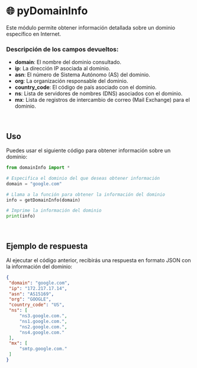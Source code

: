 # 🌐 pyDomainInfo

Este módulo permite obtener información detallada sobre un dominio específico en Internet.

### Descripción de los campos devueltos:
- **domain**: El nombre del dominio consultado.
- **ip**: La dirección IP asociada al dominio.
- **asn**: El número de Sistema Autónomo (AS) del dominio.
- **org**: La organización responsable del dominio.
- **country_code**: El código de país asociado con el dominio.
- **ns**: Lista de servidores de nombres (DNS) asociados con el dominio.
- **mx**: Lista de registros de intercambio de correo (Mail Exchange) para el dominio.

<br>

## Uso

Puedes usar el siguiente código para obtener información sobre un dominio:
``` python
from domainInfo import *

# Especifica el dominio del que deseas obtener información
domain = "google.com"

# Llama a la función para obtener la información del dominio
info = getDomainInfo(domain)

# Imprime la información del dominio
print(info)
```

<br>

## Ejemplo de respuesta

Al ejecutar el código anterior, recibirás una respuesta en formato JSON con la información del dominio:
``` json
{
 "domain": "google.com", 
 "ip": "172.217.17.14", 
 "asn": "AS15169", 
 "org": "GOOGLE", 
 "country_code": "US", 
 "ns": [
     "ns3.google.com.", 
     "ns1.google.com.", 
     "ns2.google.com.", 
     "ns4.google.com."
 ], 
 "mx": [
     "smtp.google.com."
 ]
}
```

